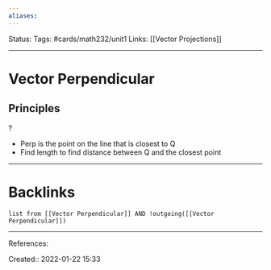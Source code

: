 ```yaml
---
aliases:
---
```

Status:
Tags: #cards/math232/unit1
Links: [[Vector Projections]]
___

# Vector Perpendicular

## Principles
?
- Perp is the point on the line that is closest to Q
- Find length to find distance between Q and the closest point
___
<!--SR:!2022-03-04,1,130-->

# Backlinks
```dataview
list from [[Vector Perpendicular]] AND !outgoing([[Vector Perpendicular]])
```
___
References:

Created:: 2022-01-22 15:33

